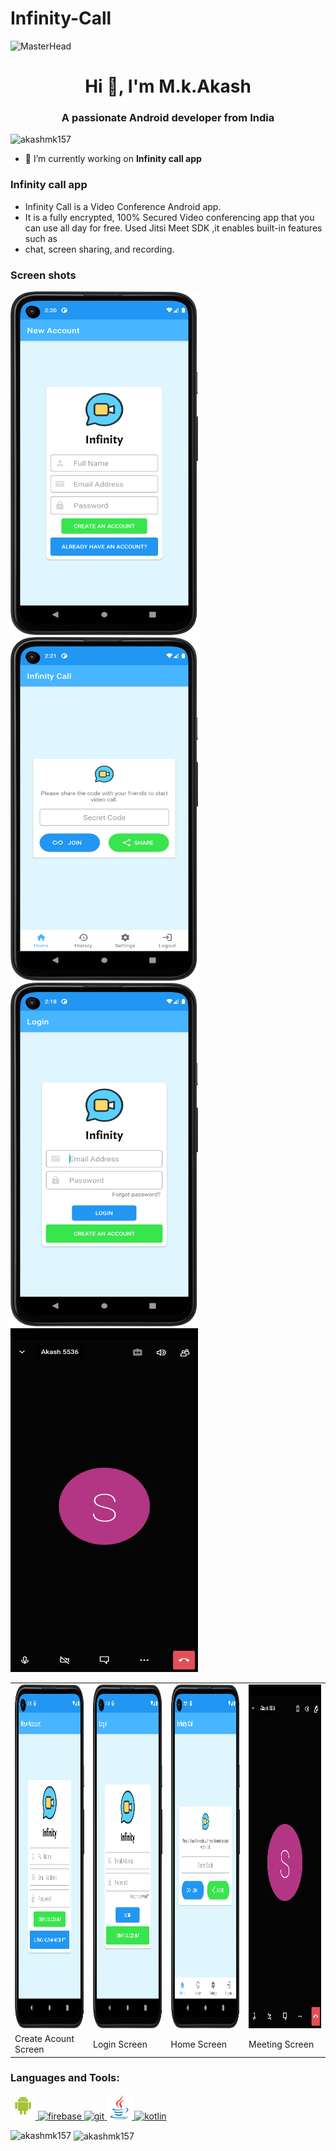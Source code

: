 # Infinity-Call
![MasterHead](https://1.bp.blogspot.com/-7A4WynwLsMw/XbBpCXG8fHI/AAAAAAAAMt4/uOa1bpLskYgrwGbllhSu2SDj_Mig8SXJQCLcBGAsYHQ/s1600/2000_600px.gif)
<h1 align="center">Hi 👋, I'm M.k.Akash</h1>
<h3 align="center">A passionate Android developer from India</h3>

<p align="left"> <img src="https://komarev.com/ghpvc/?username=akashmk157&label=Profile%20views&color=0e75b6&style=flat" alt="akashmk157" /> </p>

- 🔭 I’m currently working on **Infinity call app**

<h3 align="left">Infinity call app</h3>

- Infinity Call is a Video Conference Android app.
- It is a fully encrypted, 100% Secured Video conferencing app that you can use all day for free. Used Jitsi Meet SDK ,it enables built-in 
  features such as
- chat, screen sharing, and recording. 

<h3 align="left">Screen shots</h3>

<img src="Infinity-app-images/Infinity-create.png" width=300 height=550>
<img src="Infinity-app-images/Infinity-home.png" width=300 height=550>
<img src="Infinity-app-images/Infinity-login.png" width=300 height=550>
<img src="Infinity-app-images/Infinity-meet.png" width=300 height=550>
<table>
    <tr>
        <td><img src="Infinity-app-images/Infinity-create.png" width=300 height=550></td>
        <td><img src="Infinity-app-images/Infinity-login.png" width=300 height=550></td>
        <td><img src="Infinity-app-images/Infinity-home.png" width=300 height=550></td>
        <td><img src="Infinity-app-images/Infinity-meet.png" width=300 height=550></td>
    </tr>
    <tr>
        <td>Create Acount Screen</td>
        <td>Login Screen</td>
        <td>Home Screen</td>
        <td>Meeting Screen</td>
    </tr>
</table>

<p align="left">
</p>

<h3 align="left">Languages and Tools:</h3>
<p align="left"> <a href="https://developer.android.com" target="_blank" rel="noreferrer"> <img src="https://raw.githubusercontent.com/devicons/devicon/master/icons/android/android-original-wordmark.svg" alt="android" width="40" height="40"/> </a> <a href="https://firebase.google.com/" target="_blank" rel="noreferrer"> <img src="https://www.vectorlogo.zone/logos/firebase/firebase-icon.svg" alt="firebase" width="40" height="40"/> </a> <a href="https://git-scm.com/" target="_blank" rel="noreferrer"> <img src="https://www.vectorlogo.zone/logos/git-scm/git-scm-icon.svg" alt="git" width="40" height="40"/> </a> <a href="https://www.java.com" target="_blank" rel="noreferrer"> <img src="https://raw.githubusercontent.com/devicons/devicon/master/icons/java/java-original.svg" alt="java" width="40" height="40"/> </a> <a href="https://kotlinlang.org" target="_blank" rel="noreferrer"> <img src="https://www.vectorlogo.zone/logos/kotlinlang/kotlinlang-icon.svg" alt="kotlin" width="40" height="40"/> </a> </p>

<p><img align="left" src="https://github-readme-stats.vercel.app/api/top-langs?username=akashmk157&show_icons=true&locale=en&layout=compact" alt="akashmk157" /></p>

<p>&nbsp;<img align="center" src="https://github-readme-stats.vercel.app/api?username=akashmk157&show_icons=true&locale=en" alt="akashmk157" /></p>
